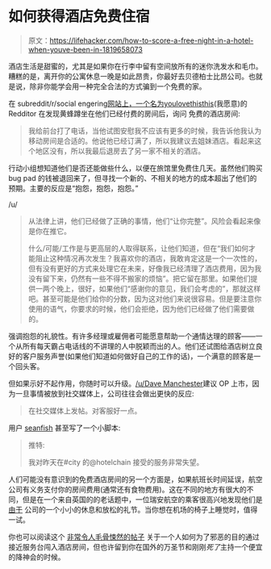 # 如何获得酒店免费住宿

> 原文：<https://lifehacker.com/how-to-score-a-free-night-in-a-hotel-when-youve-been-in-1819658073>

酒店生活是甜蜜的，尤其是如果你在行李中留有空间放所有的迷你洗发水和毛巾。糟糕的是，离开你的公寓休息一晚是如此昂贵，你最好去贝德柏士比昂公司。也就是说，除非你能学会用一种完全合法的方式骗到一个免费的家。



在 subreddit/r/social engering[网站上，一个名为](https://www.reddit.com/r/SocialEngineering/comments/774rn2/found_dangerous_insects_in_my_hotel_room_moved/)[youlovethisthis](https://www.reddit.com/user/youlovethisish)(我愿意)的 Redditor 在发现黄蜂蹲坐在他们已经付费的房间后，询问 免费的酒店房间:

> 我给前台打了电话，当他试图安慰我不应该有更多的时候，我告诉他我认为移动房间是合适的。他说他已经订满了，所以我建议去姐妹酒店。看起来这个地区没有，所以我最后退房去了另一家不相关的酒店。

行动小组想知道他们是否还能做些什么，以便在旅馆里免费住几天。虽然他们购买 bug pad 的钱被退回来了，但寻找一个新的、不相关的地方的成本超出了他们的预期。主要的反应是“抱怨，抱怨，抱怨。”

/u/

> 从法律上讲，他们已经做了正确的事情，他们“让你完整”。风险会看起来像是你在推它。
> 
> 什么/可能/工作是与更高层的人取得联系，让他们知道，但在“我们如何才能阻止这种情况再次发生？我喜欢你的酒店，我敢肯定这是一个一次性的，但有没有更好的方式来处理它在未来，好像我已经清理了酒店费用，因为我没有留下来，仍然有一些不得不搬家的烦恼”。把它留在那里。如果他们提供一两个晚上，很好，如果他们“感谢你的意见，我们会考虑的”，那就这样吧。甚至可能是他们给你的分数，因为这对他们来说很容易。但是要注意你使用的语气，你要求的时候，他们会拒绝，因为他们已经做了他们需要做的。

强调抱怨的礼貌性。有许多经理或雇佣者可能愿意帮助一个通情达理的顾客——一个从所有每天霸占电话线的不讲理的人中脱颖而出的人。他们还试图给酒店树立良好的客户服务声誉(如果他们知道如何做好自己的工作的话)，一个满意的顾客是一个回头客。

但如果示好不起作用，你随时可以升级。[/u/Dave Manchester](https://www.reddit.com/user/DaveManchester)建议 OP 上市，因为一旦事情被放到社交媒体上，公司往往会做出更快的反应:

> 在社交媒体上发帖。对客服好一点。

用户 [seanfish](https://www.reddit.com/user/seanfish) 甚至写了一个小脚本:

> 推特:
> 
> 我对昨天在#city 的@hotelchain 接受的服务非常失望。

人们可能没有意识到的免费酒店房间的另一个方面是，如果航班长时间延误，航空公司有义务支付你的房间费用(通常还有食物费用)。这在不同的地方有很大的不同，但是在一个来自英国的的老话题中，一位瑞安航空的乘客很高兴地发现他们是 [由于](http://www.moneysavingexpert.com/travel/flight-delays) 公司的一个小小的休息和放松的礼节。当你想在机场的椅子上睡觉时，值得一试。

你也可以阅读这个 [非常令人毛骨悚然的帖子](https://www.reddit.com/r/ActLikeYouBelong/comments/691emv/hello_can_you_spare_me_a_minute_for_a_book/) 关于一个人如何为了邪恶的目的通过接近服务台闯入酒店房间，但也许留到你在国外的万圣节和刚刚*死了*主持一个便宜的降神会的时候。